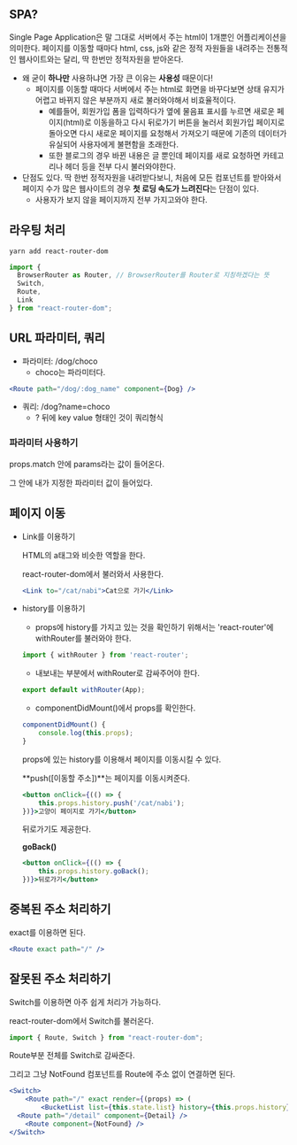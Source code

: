 ## SPA?

Single Page Application은 말 그대로 서버에서 주는 html이 1개뿐인 어플리케이션을 의미한다.
페이지를 이동할 때마다 html, css, js와 같은 정적 자원들을 내려주는 전통적인 웹사이트와는 달리, 딱 한번만 정적자원을 받아온다.

- 왜 굳이 **하나만** 사용하냐면 가장 큰 이유는 **사용성** 때문이다!
    - 페이지를 이동할 때마다 서버에서 주는 html로 화면을 바꾸다보면 상태 유지가 어렵고 바뀌지 않은 부분까지 새로 불러와야해서 비효율적이다.
        - 예를들어, 회원가입 폼을 입력하다가 옆에 물음표 표시를 누르면 새로운 페이지(html)로 이동을하고 다시 뒤로가기 버튼을 눌러서 회원가입 페이지로 돌아오면 다시 새로운 페이지를 요청해서 가져오기 때문에 기존의 데이터가 유실되어 사용자에게 불편함을 초래한다.
        - 또한 블로그의 경우 바뀐 내용은 글 뿐인데 페이지를 새로 요청하면 카테고리나 헤더 등을 전부 다시 불러와야한다.
- 단점도 있다. 딱 한번 정적자원을 내려받다보니, 처음에 모든 컴포넌트를 받아와서 페이지 수가 많은 웹사이트의 경우 **첫 로딩 속도가 느려진다**는 단점이 있다.
    - 사용자가 보지 않을 페이지까지 전부 가지고와야 한다.

## 라우팅 처리

```bash
yarn add react-router-dom
```

```jsx
import {
  BrowserRouter as Router, // BrowserRouter를 Router로 지칭하겠다는 뜻
  Switch,
  Route,
  Link
} from "react-router-dom";
```

## URL 파라미터, 쿼리

- 파라미터: /dog/choco
    - choco는 파라미터다.

```jsx
<Route path="/dog/:dog_name" component={Dog} />
```

- 쿼리: /dog?name=choco
    - ? 뒤에 key value 형태인 것이 쿼리형식

### 파라미터 사용하기

props.match 안에 params라는 값이 들어온다.

그 안에 내가 지정한 파라미터 값이 들어있다.

## 페이지 이동

- Link를 이용하기

    HTML의 a태그와 비슷한 역할을 한다.

    react-router-dom에서 불러와서 사용한다.

    ```jsx
    <Link to="/cat/nabi">Cat으로 가기</Link>
    ```

- history를 이용하기
    - props에 history를 가지고 있는 것을 확인하기 위해서는 'react-router'에 withRouter를 불러와야 한다.

    ```jsx
    import { withRouter } from 'react-router';
    ```

    - 내보내는 부분에서 withRouter로 감싸주어야 한다.

    ```jsx
    export default withRouter(App);
    ```

    - componentDidMount()에서 props를 확인한다.

    ```jsx
    componentDidMount() {
    	console.log(this.props); 
    }
    ```

    props에 있는 history를 이용해서 페이지를 이동시킬 수 있다.

    **push([이동할 주소])**는 페이지를 이동시켜준다.

    ```jsx
    <button onClick={(() => {
    	this.props.history.push('/cat/nabi');
    })}>고양이 페이지로 가기</button>
    ```

    뒤로가기도 제공한다.

    **goBack()**

    ```jsx
    <button onClick={(() => {
    	this.props.history.goBack();
    })}>뒤로가기</button>
    ```


## 중복된 주소 처리하기

exact를 이용하면 된다.

```jsx
<Route exact path="/" />
```

## 잘못된 주소 처리하기

Switch를 이용하면 아주 쉽게 처리가 가능하다.

react-router-dom에서 Switch를 불러온다.

```jsx
import { Route, Switch } from "react-router-dom";
```

Route부분 전체를 Switch로 감싸준다.

그리고 그냥 NotFound 컴포넌트를 Route에 주소 없이 연결하면 된다.

```jsx
<Switch>
	<Route path="/" exact render={(props) => (
		<BucketList list={this.state.list} history={this.props.history} /> )} />
  <Route path="/detail" component={Detail} />
	<Route component={NotFound} />
</Switch>
```
